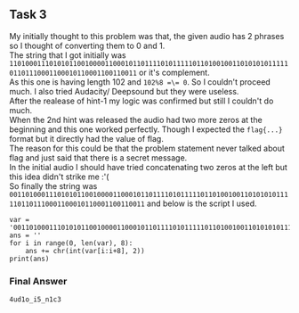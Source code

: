 ## Task 3
My initially thought to  this problem was that, the given audio has 2 phrases so I thought of converting them to 0 and 1.<br>
The string that I got initially was `110100011101010110010000110001011011110101111101101001001101010101111101101110001100010110001100110011` or it's complement.<br>
As this one is having length 102 and `102%8 =\= 0`. So I couldn't proceed much. I also tried Audacity/ Deepsound but they were useless.<br>
After the realease of hint-1 my logic was confirmed but still I couldn't do much.<br>
When the 2nd hint was released the audio had two more zeros at the beginning and this one worked perfectly. Though I expected the `flag{...}` format but it directly had the value of flag.<br>
The reason for this could be that the problem statement never talked about flag and just said that there is a secret message.<br>
In the initial audio I should have tried concatenating two zeros at the left but this idea didn't strike me :'( <br>
So finally the string was `00110100011101010110010000110001011011110101111101101001001101010101111101101110001100010110001100110011` and below is the script I used. <br>
```
var = '00110100011101010110010000110001011011110101111101101001001101010101111101101110001100010110001100110011'
ans = ''
for i in range(0, len(var), 8):
    ans += chr(int(var[i:i+8], 2))
print(ans)
```
### Final Answer
`4ud1o_i5_n1c3`
